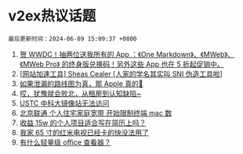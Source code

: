 # v2ex热议话题

`最后更新时间：2024-06-09 15:09:37 +0800`

1. [贺 WWDC！抽两位送我所有的 App ：《One Markdown》、《MWeb》、《MWeb Pro》 的终身版兑换码！另外这些 App 也在 5 折起促销中。](https://www.v2ex.com/t/1047951)
1. [[网站加速工具] Sheas Cealer [人家的学名其实叫 SNI 伪造工具啦]](https://www.v2ex.com/t/1047955)
1. [如果泄漏的路线图为真，那 Apple 真的💊](https://www.v2ex.com/t/1048018)
1. [哎，犹豫就会败北，从租房到认知缺陷~](https://www.v2ex.com/t/1048041)
1. [USTC 中科大镜像站无法访问](https://www.v2ex.com/t/1047924)
1. [北京联通 个人住宅家庭宽带 开始限制终端 mac 数](https://www.v2ex.com/t/1048045)
1. [收益 15w 的个人项目适合写在简历上吗？](https://www.v2ex.com/t/1048048)
1. [我家 65 寸的红米电视已经卡的快没法用了](https://www.v2ex.com/t/1048008)
1. [有什么轻量级 office 查看器？](https://www.v2ex.com/t/1047999)

